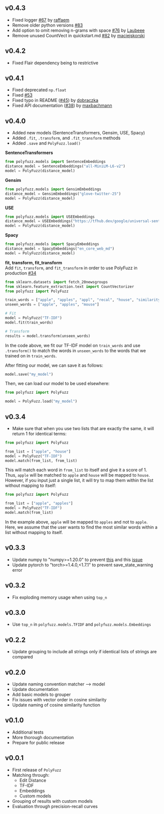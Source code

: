 ## **v0.4.3**

* Fixed logger [#67](https://github.com/MaartenGr/PolyFuzz/pull/67) by [raffaem](https://github.com/raffaem)
* Remove older python versions [#83](https://github.com/MaartenGr/PolyFuzz/pull/83)
* Add option to omit removing n-grams with space [#76](https://github.com/MaartenGr/PolyFuzz/pull/76) by [Laubeee](https://github.com/Laubeee)
* Remove unused CountVect in quickstart.md [#82](https://github.com/MaartenGr/PolyFuzz/pull/82) by [maciejskorski](https://github.com/maciejskorski)

## **v0.4.2**

* Fixed Flair dependency being to restrictive

## **v0.4.1**


* Fixed deprecated `np.float`
* Fixed [#53](https://github.com/MaartenGr/PolyFuzz/issues/53)
* Fixed typo in README ([#45](https://github.com/MaartenGr/PolyFuzz/pull/45)) by [dobraczka](https://github.com/dobraczka)
* Fixed API documentation ([#38](https://github.com/MaartenGr/PolyFuzz/pull/38)) by [maxbachmann](https://github.com/maxbachmann)

## **v0.4.0**


* Added new models (SentenceTransformers, Gensim, USE, Spacy)
* Added `.fit`, `.transform`, and `.fit_transform` methods
* Added `.save` and `PolyFuzz.load()`


**SentenceTransformers**  
```python
from polyfuzz.models import SentenceEmbeddings
distance_model = SentenceEmbeddings("all-MiniLM-L6-v2")
model = PolyFuzz(distance_model)
```

**Gensim**  
```python
from polyfuzz.models import GensimEmbeddings
distance_model = GensimEmbeddings("glove-twitter-25")
model = PolyFuzz(distance_model)
```

**USE**  
```python
from polyfuzz.models import USEEmbeddings
distance_model = USEEmbeddings("https://tfhub.dev/google/universal-sentence-encoder/4")
model = PolyFuzz(distance_model)
```

**Spacy**  
```python
from polyfuzz.models import SpacyEmbeddings
distance_model = SpacyEmbeddings("en_core_web_md")
model = PolyFuzz(distance_model)
```


**fit, transform, fit_transform**  
Add `fit`, `transform`, and `fit_transform` in order to use PolyFuzz in production [#34](https://github.com/MaartenGr/PolyFuzz/issues/34)

```python
from sklearn.datasets import fetch_20newsgroups
from sklearn.feature_extraction.text import CountVectorizer
from polyfuzz import PolyFuzz

train_words = ["apple", "apples", "appl", "recal", "house", "similarity"]
unseen_words = ["apple", "apples", "mouse"]

# Fit
model = PolyFuzz("TF-IDF")
model.fit(train_words)

# Transform
results = model.transform(unseen_words)
```

In the code above, we fit our TF-IDF model on `train_words` and use `.transform()` to match the words in `unseen_words` to the words that we trained on in `train_words`. 

After fitting our model, we can save it as follows:

```python
model.save("my_model")
```

Then, we can load our model to be used elsewhere:

```python
from polyfuzz import PolyFuzz

model = PolyFuzz.load("my_model")
```


## **v0.3.4**

- Make sure that when you use two lists that are exactly the same, it will return 1 for identical terms:

```python
from polyfuzz import PolyFuzz

from_list = ["apple", "house"]
model = PolyFuzz("TF-IDF")
model.match(from_list, from_list)
```

This will match each word in `from_list` to itself and give it a score of 1. Thus, `apple` will be matched to `apple` and 
`house` will be mapped to `house`. However, if you input just a single list, it will try to map them within the list without 
mapping to itself:

```python
from polyfuzz import PolyFuzz

from_list = ["apple", "apples"]
model = PolyFuzz("TF-IDF")
model.match(from_list)
```

In the example above, `apple` will be mapped to `apples` and not to `apple`. Here, we assume that the user wants to 
find the most similar words within a list without mapping to itself. 

## **v0.3.3**  
- Update numpy to "numpy>=1.20.0" to prevent [this](https://github.com/MaartenGr/PolyFuzz/issues/23) and this [issue](https://github.com/MaartenGr/PolyFuzz/issues/21)
- Update pytorch to "torch>=1.4.0,<1.7.1" to prevent save_state_warning error   

## **v0.3.2**  
- Fix exploding memory usage when using `top_n`   

## **v0.3.0**  
- Use `top_n` in `polyfuzz.models.TFIDF` and `polyfuzz.models.Embeddings`   

## **v0.2.2**  
- Update grouping to include all strings only if identical lists of strings are compared  

## **v0.2.0**  
- Update naming convention matcher --> model  
- Update documentation  
- Add basic models to grouper  
- Fix issues with vector order in cosine similarity  
- Update naming of cosine similarity function  

## **v0.1.0**
- Additional tests  
- More thorough documentation  
- Prepare for public release  

## **v0.0.1**
- First release of `PolyFuzz`
- Matching through:
    - Edit Distance
    - TF-IDF
    - Embeddings
    - Custom models
- Grouping of results with custom models
- Evaluation through precision-recall curves

